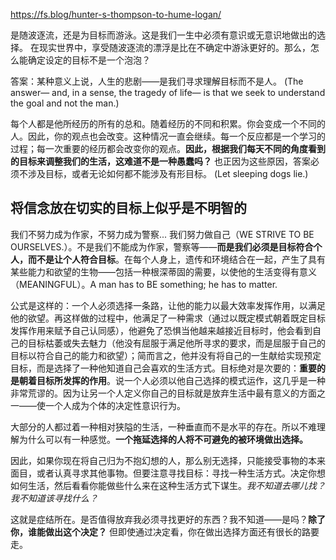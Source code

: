 https://fs.blog/hunter-s-thompson-to-hume-logan/

是随波逐流，还是为目标而游泳。这是我们一生中必须有意识或无意识地做出的选择。
在现实世界中，享受随波逐流的漂浮是比在不确定中游泳更好的。那么，怎么能确定设定的目标不是一个泡泡？

答案：某种意义上说，人生的悲剧——是我们寻求理解目标而不是人。
(The answer— and, in a sense, the tragedy of life— is that we seek to understand the goal and not the man.)

每个人都是他所经历的所有的总和。随着经历的不同和积累。你会变成一个不同的人。因此，你的观点也会改变。这种情况一直会继续。每一个反应都是一个学习的过程；每一次重要的经历都会改变你的观点。**因此，根据我们每天不同的角度看到的目标来调整我们的生活，这难道不是一种愚蠢吗？** 也正因为这些原因，答案必须不涉及目标，或者无论如何都不能涉及有形目标。
(Let sleeping dogs lie.)

## 将信念放在切实的目标上似乎是不明智的

我们不努力成为作家，不努力成为警察... 我们努力做自己（WE STRIVE TO BE OURSELVES.）。不是我们不能成为作家，警察等——**而是我们必须是目标符合个人，而不是让个人符合目标**。在每个人身上，遗传和环境结合在一起，产生了具有某些能力和欲望的生物——包括一种根深蒂固的需要，以使他的生活变得有意义（MEANINGFUL）。A man has to BE something; he has to matter.

公式是这样的：一个人必须选择一条路，让他的能力以最大效率发挥作用，以满足他的欲望。再这样做的过程中，他满足了一种需求（通过以既定模式朝着既定目标发挥作用来赋予自己认同感），他避免了恐惧当他越来越接近目标时，他会看到自己的目标枯萎或失去魅力（他没有屈服于满足他所寻求的要求，而是屈服于自己的目标以符合自己的能力和欲望）；简而言之，他并没有将自己的一生献给实现预定目标，而是选择了一种他知道自己会喜欢的生活方式。目标绝对是次要的：**重要的是朝着目标所发挥的作用**。说一个人必须以他自己选择的模式运作，这几乎是一种非常荒谬的。因为让另一个人定义你自己的目标就是放弃生活中最有意义的方面之一——使一个人成为个体的决定性意识行为。

大部分的人都过着一种相对狭隘的生活，一种垂直而不是水平的存在。所以不难理解为什么可以有一种感觉。**一个拖延选择的人将不可避免的被环境做出选择。**

因此，如果你现在将自己归为不抱幻想的人，那么别无选择，只能接受事物的本来面目，或者认真寻求其他事物。但要注意寻找目标：寻找一种生活方式。决定你想如何生活，然后看看你能做些什么来在这种生活方式下谋生。*我不知道去哪儿找？我不知道该寻找什么？*

这就是症结所在。是否值得放弃我必须寻找更好的东西？我不知道——是吗？**除了你，谁能做出这个决定？** 但即使通过决定看，你在做出选择方面还有很长的路要走。





















